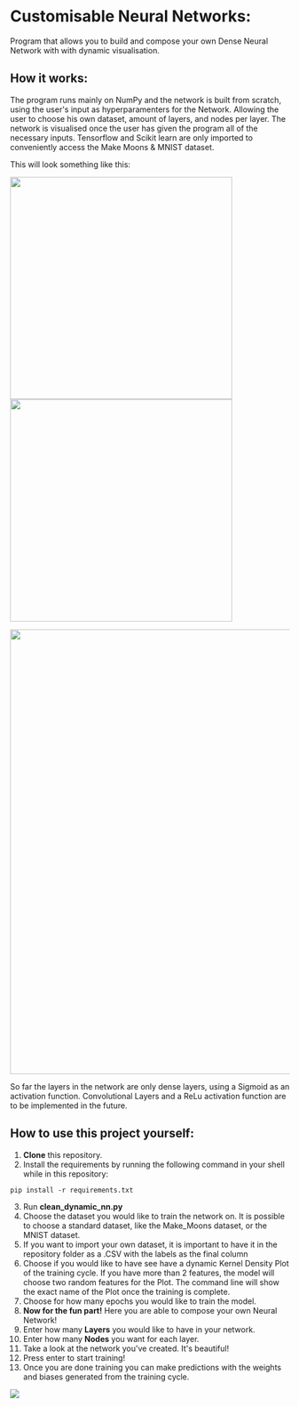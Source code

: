 # Customisable Neural Networks:
Program that allows you to build and compose your own Dense Neural Network with with dynamic visualisation.

## How it works:

The program runs mainly on NumPy and the network is built from scratch, using the user's input as hyperparamenters for the Network. Allowing the user to choose his own dataset, amount of layers, and nodes per layer. The network is visualised once the user has given the program all of the necessary inputs. Tensorflow and Scikit learn are only imported to conveniently access the Make Moons & MNIST dataset.

This will look something like this:

<img align="center" width="400" src="https://github.com/LeanderNicolai/Customisable_Neural_Networks/blob/master/NN_Vis.png">     <img align="center" width="400"  src="https://github.com/LeanderNicolai/ArtificialNeuralNetworks/blob/master/KDP.gif">

<img align="center" width="800"  src="https://github.com/LeanderNicolai/Customisable_Neural_Networks/blob/master/dynamic_train_v2.gif">

So far the layers in the network are only dense layers, using a Sigmoid as an activation function. Convolutional Layers and a ReLu activation function are to be implemented in the future.

## How to use this project yourself:
1. **Clone** this repository.
2. Install the requirements by running the following command in your shell while in this repository:

```pip install -r requirements.txt```

3. Run **clean_dynamic_nn.py**
4. Choose the dataset you would like to train the network on. It is possible to choose a standard dataset, like the Make_Moons dataset, or the MNIST dataset.
5. If you want to import your own dataset, it is important to have it in the repository folder as a .CSV with the labels as the final column
6. Choose if you would like to have see have a dynamic Kernel Density Plot of the training cycle. If you have more than 2 features, the model will choose two random features for the Plot. The command line will show the exact name of the Plot once the training is complete.
7. Choose for how many epochs you would like to train the model.
8. **Now for the fun part!** Here you are able to compose your own Neural Network!
9. Enter how many **Layers** you would like to have in your network.
10. Enter how many **Nodes** you want for each layer.
11. Take a look at the network you've created. It's beautiful!
12. Press enter to start training!
13. Once you are done training you can make predictions with the weights and biases generated from the training cycle.

<img align="center"  src="https://github.com/LeanderNicolai/Customisable_Neural_Networks/blob/master/NN_Interaction_3.gif">

